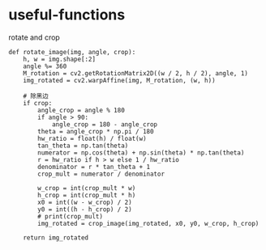 # useful-functions
rotate and crop

    def rotate_image(img, angle, crop):
        h, w = img.shape[:2]
        angle %= 360
        M_rotation = cv2.getRotationMatrix2D((w / 2, h / 2), angle, 1)
        img_rotated = cv2.warpAffine(img, M_rotation, (w, h))
        
        # 除黑边
        if crop:
            angle_crop = angle % 180
            if angle > 90:
                angle_crop = 180 - angle_crop
            theta = angle_crop * np.pi / 180
            hw_ratio = float(h) / float(w)
            tan_theta = np.tan(theta)
            numerator = np.cos(theta) + np.sin(theta) * np.tan(theta)
            r = hw_ratio if h > w else 1 / hw_ratio
            denominator = r * tan_theta + 1
            crop_mult = numerator / denominator
            
            w_crop = int(crop_mult * w)
            h_crop = int(crop_mult * h)
            x0 = int((w - w_crop) / 2)
            y0 = int((h - h_crop) / 2)
            # print(crop_mult)
            img_rotated = crop_image(img_rotated, x0, y0, w_crop, h_crop)

        return img_rotated
